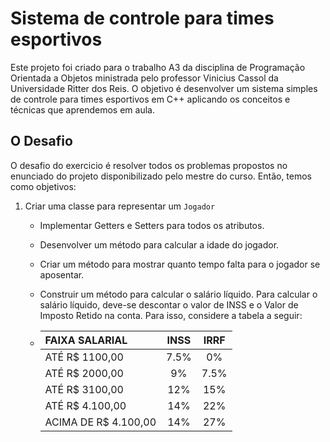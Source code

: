 # Sistema de controle para times esportivos
Este projeto foi criado para o trabalho A3 da disciplina de Programação Orientada a Objetos ministrada pelo professor Vinicius Cassol da Universidade Ritter dos Reis. O objetivo é desenvolver um sistema simples de controle para times esportivos em C++ aplicando os conceitos e técnicas que aprendemos em aula.

## O Desafio
O desafio do exercicio é resolver todos os problemas propostos no enunciado do projeto disponibilizado pelo mestre do curso. Então, temos como objetivos:
1. Criar uma classe para representar um `Jogador`
   - Implementar Getters e Setters para todos os atributos.
   - Desenvolver um método para calcular a idade do jogador.
   - Criar um método para mostrar quanto tempo falta para o jogador se aposentar.
   - Construir um método para calcular o salário líquido. Para calcular o salário líquido, deve-se descontar o valor de INSS e o Valor de Imposto Retido na conta. Para isso, considere a tabela a seguir:
   
   
   - |   FAIXA SALARIAL     |  INSS  | IRRF  |
 	 | :---                 |  :---: | :---: |
     | ATÉ R$ 1100,00       |   7.5% |   0%  |
	 | ATÉ R$ 2000,00       |     9% | 7.5%  |
	 | ATÉ R$ 3100,00       |    12% |  15%  |
	 | ATÉ R$ 4.100,00      |    14% |  22%  |
	 | ACIMA DE R$ 4.100,00 |    14% |  27%  |

